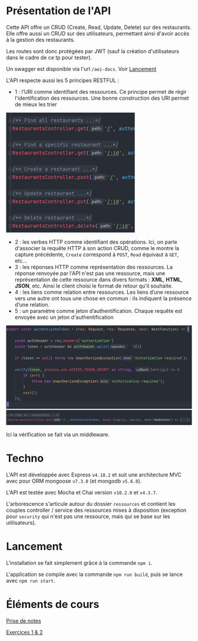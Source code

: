 # Présentation de l'API

Cette API offre un CRUD (Create, Read, Update, Delete) sur des restaurants.
Elle offre aussi un CRUD sur des utilisateurs, permettant ainsi d'avoir accès à la gestion des restaurants.

Les routes sont donc protégées par JWT (sauf la création d'utilisateurs dans le cadre de ce tp pour tester).

Un swagger est disponible via l'url `/aoi-docs`. Voir [Lancement](#lancement)

L'API respecte aussi les 5 principes RESTFUL :
- 1 : l’URI comme identifiant des ressources. Ce principe permet de régir l'identification des ressources.
Une bonne construction des URI permet de mieux les trier

![Exemple de route avec une URI RESTFUL](/docs/uri.png)

- 2 : les verbes HTTP comme identifiant des opérations. Ici, on parle d'associer la requête HTTP à son action CRUD,
comme le montre la capture précédente, `Create` correspond à `POST`, `Read` équivaut à `GET`, etc...
- 3 : les réponses HTTP comme représentation des ressources. La réponse renvoyée par l'API n'est pas une ressource,
mais une représentation de cette ressource dans divers formats : **XML**, **HTML**, **JSON**, etc.
Ainsi le client choisi le format de retour qu'il souhaite.
- 4 : les liens comme relation entre ressources. Les liens d’une ressource vers une autre ont tous une chose en commun :
ils indiquent la présence d’une relation.
- 5 : un paramètre comme jeton d’authentification. Chaque requête est envoyée avec un jeton d'authentification

![Exemple d'authentification RESTFUL](/docs/authentication_1.png)
![Exemple d'authentification RESTFUL](/docs/authentication_2.png)

Ici la vérification se fait via un middleware.

# Techno

L'API est développée avec Express `v4.18.2` et suit une architecture MVC avec pour ORM mongoose `v7.3.0` (et mongodb `v5.6.0`).

L'API est testée avec Mocha et Chai version `v10.2.0` et `v4.3.7`.

L'arborescence s'articule autour du dossier `ressources` et contient les couples controller / service des 
ressources mises à disposition (exception pour `security` qui n'est pas une ressource, mais qui se base sur les utilisateurs).

# Lancement

L'installation se fait simplement grâce à la commande `npm i`.

L'application se compile avec la commande `npm run build`, puis se lance avec `npm run start`.

# Éléments de cours

[Prise de notes](docs/notes/Prise%20de%20note.md)

[Exercices 1 & 2](docs/notes/Exercices.md)